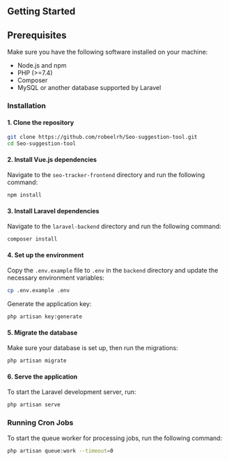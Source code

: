 ## Getting Started

## Prerequisites

Make sure you have the following software installed on your machine:

- Node.js and npm
- PHP (>=7.4)
- Composer
- MySQL or another database supported by Laravel

### Installation

#### 1. Clone the repository

```bash
git clone https://github.com/robeelrh/Seo-suggestion-tool.git
cd Seo-suggestion-tool
```

#### 2. Install Vue.js dependencies

Navigate to the `seo-tracker-frontend` directory and run the following command:

```bash
npm install
```

#### 3. Install Laravel dependencies

Navigate to the `laravel-backend` directory and run the following command:

```bash
composer install
```

#### 4. Set up the environment

Copy the `.env.example` file to `.env` in the `backend` directory and update the necessary environment variables:

```bash
cp .env.example .env
```

Generate the application key:

```bash
php artisan key:generate
```

#### 5. Migrate the database

Make sure your database is set up, then run the migrations:

```bash
php artisan migrate
```

#### 6. Serve the application

To start the Laravel development server, run:

```bash
php artisan serve
```

### Running Cron Jobs

To start the queue worker for processing jobs, run the following command:

```bash
php artisan queue:work --timeout=0
```
